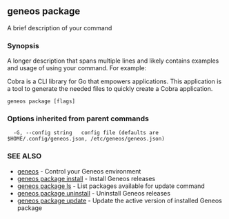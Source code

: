 ## geneos package

A brief description of your command

### Synopsis

A longer description that spans multiple lines and likely contains examples
and usage of using your command. For example:

Cobra is a CLI library for Go that empowers applications.
This application is a tool to generate the needed files
to quickly create a Cobra application.

```
geneos package [flags]
```

### Options inherited from parent commands

```
  -G, --config string   config file (defaults are $HOME/.config/geneos.json, /etc/geneos/geneos.json)
```

### SEE ALSO

* [geneos](geneos.md)	 - Control your Geneos environment
* [geneos package install](geneos_package_install.md)	 - Install Geneos releases
* [geneos package ls](geneos_package_ls.md)	 - List packages available for update command
* [geneos package uninstall](geneos_package_uninstall.md)	 - Uninstall Geneos releases
* [geneos package update](geneos_package_update.md)	 - Update the active version of installed Geneos package

